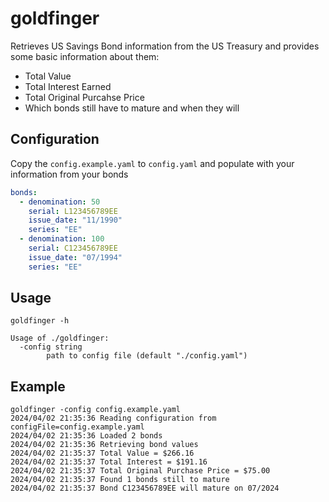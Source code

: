 # goldfinger

Retrieves US Savings Bond information from the US Treasury and provides some basic information about them:

- Total Value
- Total Interest Earned
- Total Original Purcahse Price
- Which bonds still have to mature and when they will

## Configuration

Copy the `config.example.yaml` to `config.yaml` and populate with your information from your bonds

```yaml
bonds:
  - denomination: 50
    serial: L123456789EE
    issue_date: "11/1990"
    series: "EE"
  - denomination: 100
    serial: C123456789EE
    issue_date: "07/1994"
    series: "EE"
```

## Usage

```console
goldfinger -h
```

```console
Usage of ./goldfinger:
  -config string
    	path to config file (default "./config.yaml")
```

## Example

```console
goldfinger -config config.example.yaml
2024/04/02 21:35:36 Reading configuration from configFile=config.example.yaml
2024/04/02 21:35:36 Loaded 2 bonds
2024/04/02 21:35:36 Retrieving bond values
2024/04/02 21:35:37 Total Value = $266.16
2024/04/02 21:35:37 Total Interest = $191.16
2024/04/02 21:35:37 Total Original Purchase Price = $75.00
2024/04/02 21:35:37 Found 1 bonds still to mature
2024/04/02 21:35:37 Bond C123456789EE will mature on 07/2024
```

